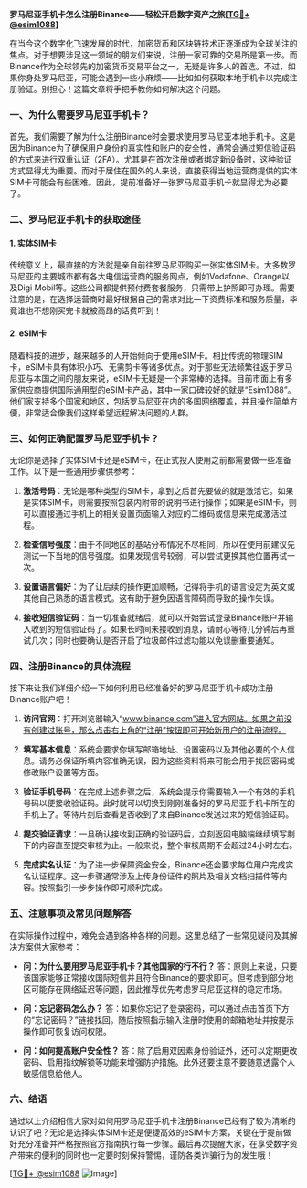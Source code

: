 **罗马尼亚手机卡怎么注册Binance——轻松开启数字资产之旅[[TG💪+ @esim1088](https://t.me/s/esim1088)]**

在当今这个数字化飞速发展的时代，加密货币和区块链技术正逐渐成为全球关注的焦点。对于想要涉足这一领域的朋友们来说，注册一家可靠的交易所是第一步。而Binance作为全球领先的加密货币交易平台之一，无疑是许多人的首选。不过，如果你身处罗马尼亚，可能会遇到一些小麻烦——比如如何获取本地手机卡以完成注册验证。别担心！这篇文章将手把手教你如何解决这个问题。

### 一、为什么需要罗马尼亚手机卡？

首先，我们需要了解为什么注册Binance时会要求使用罗马尼亚本地手机卡。这是因为Binance为了确保用户身份的真实性和账户的安全性，通常会通过短信验证码的方式来进行双重认证（2FA）。尤其是在首次注册或者绑定新设备时，这种验证方式显得尤为重要。而对于居住在国外的人来说，直接获得当地运营商提供的实体SIM卡可能会有些困难。因此，提前准备好一张罗马尼亚手机卡就显得尤为必要了。

### 二、罗马尼亚手机卡的获取途径

#### 1. 实体SIM卡
传统意义上，最直接的方法就是亲自前往罗马尼亚购买一张实体SIM卡。大多数罗马尼亚的主要城市都有各大电信运营商的服务网点，例如Vodafone、Orange以及Digi Mobil等。这些公司都提供预付费套餐服务，只需带上护照即可办理。需要注意的是，在选择运营商时最好根据自己的需求对比一下资费标准和服务质量，毕竟谁也不想刚买完卡就被高昂的话费吓到！

#### 2. eSIM卡
随着科技的进步，越来越多的人开始倾向于使用eSIM卡。相比传统的物理SIM卡，eSIM卡具有体积小巧、无需剪卡等诸多优点。对于那些无法频繁往返于罗马尼亚与本国之间的朋友来说，eSIM卡无疑是一个非常棒的选择。目前市面上有多家供应商提供国际通用型的eSIM卡产品，其中一家口碑较好的就是“Esim1088”。他们家支持多个国家和地区，包括罗马尼亚在内的多国网络覆盖，并且操作简单方便，非常适合像我们这样希望远程解决问题的人群。

### 三、如何正确配置罗马尼亚手机卡？

无论你是选择了实体SIM卡还是eSIM卡，在正式投入使用之前都需要做一些准备工作。以下是一些通用步骤供参考：

1. **激活号码**：无论是哪种类型的SIM卡，拿到之后首先要做的就是激活它。如果是实体SIM卡，则需要按照包装内附带的说明书进行操作；如果是eSIM卡，则可以直接通过手机上的相关设置页面输入对应的二维码或信息来完成激活过程。
   
2. **检查信号强度**：由于不同地区的基站分布情况不尽相同，所以在使用前建议先测试一下当地的信号强度。如果发现信号较弱，可以尝试更换其他位置再试一次。

3. **设置语言偏好**：为了让后续的操作更加顺畅，记得将手机的语言设定为英文或其他自己熟悉的语言模式。这有助于避免因语言障碍而导致的操作失误。

4. **接收短信验证码**：当一切准备就绪后，就可以开始尝试登录Binance账户并输入收到的短信验证码了。如果长时间未接收到消息，请耐心等待几分钟后再重试几次；同时也要确认是否开启了垃圾邮件过滤功能以免误删重要通知。

### 四、注册Binance的具体流程

接下来让我们详细介绍一下如何利用已经准备好的罗马尼亚手机卡成功注册Binance账户吧！

1. **访问官网**：打开浏览器输入“www.binance.com”进入官方网站。如果之前没有创建过账号，那么点击右上角的“注册”按钮即可开始新用户的注册流程。

2. **填写基本信息**：系统会要求你填写邮箱地址、设置密码以及其他必要的个人信息。请务必保证所填内容准确无误，因为这些资料将来可能会用于找回密码或修改账户设置等方面。

3. **验证手机号码**：在完成上述步骤之后，系统会提示你需要输入一个有效的手机号码以便接收验证码。此时就可以切换到刚刚准备好的罗马尼亚手机卡所在的手机上了。等待片刻后查看是否收到了来自Binance发送过来的短信验证码。

4. **提交验证请求**：一旦确认接收到正确的验证码后，立刻返回电脑端继续填写剩下的内容直至提交审核为止。一般来说，整个审核周期不会超过24小时左右。

5. **完成实名认证**：为了进一步保障资金安全，Binance还会要求每位用户完成实名认证程序。这一步骤通常涉及上传身份证件的照片及相关文档扫描件等内容。按照指引一步步操作即可顺利完成。

### 五、注意事项及常见问题解答

在实际操作过程中，难免会遇到各种各样的问题。这里总结了一些常见疑问及其解决方案供大家参考：

- **问：为什么要用罗马尼亚手机卡？其他国家的行不行？**
  答：原则上来说，只要该国家能够正常接收国际短信并且符合Binance的要求即可。但考虑到部分地区可能存在网络延迟等问题，因此推荐优先考虑罗马尼亚这样的稳定市场。

- **问：忘记密码怎么办？**
  答：如果你忘记了登录密码，可以通过点击首页下方的“忘记密码？”链接找回。随后按照指示输入注册时使用的邮箱地址并按提示操作即可恢复访问权限。

- **问：如何提高账户安全性？**
  答：除了启用双因素身份验证外，还可以定期更改密码、启用指纹解锁等功能来增强防护措施。此外还要注意不要随意透露个人敏感信息给他人。

### 六、结语

通过以上介绍相信大家对如何用罗马尼亚手机卡注册Binance已经有了较为清晰的认识了吧？无论是选择实体SIM卡还是便捷高效的eSIM卡方案，关键在于提前做好充分准备并严格按照官方指南执行每一步骤。最后再次提醒大家，在享受数字资产带来的便利的同时也一定要时刻保持警惕，谨防各类诈骗行为的发生哦！

[[TG💪+ @esim1088](https://t.me/s/esim1088) ![Image](https://i.postimg.cc/4NQfJmqS/Snipaste-2025-05-13-00-14-12.png)]